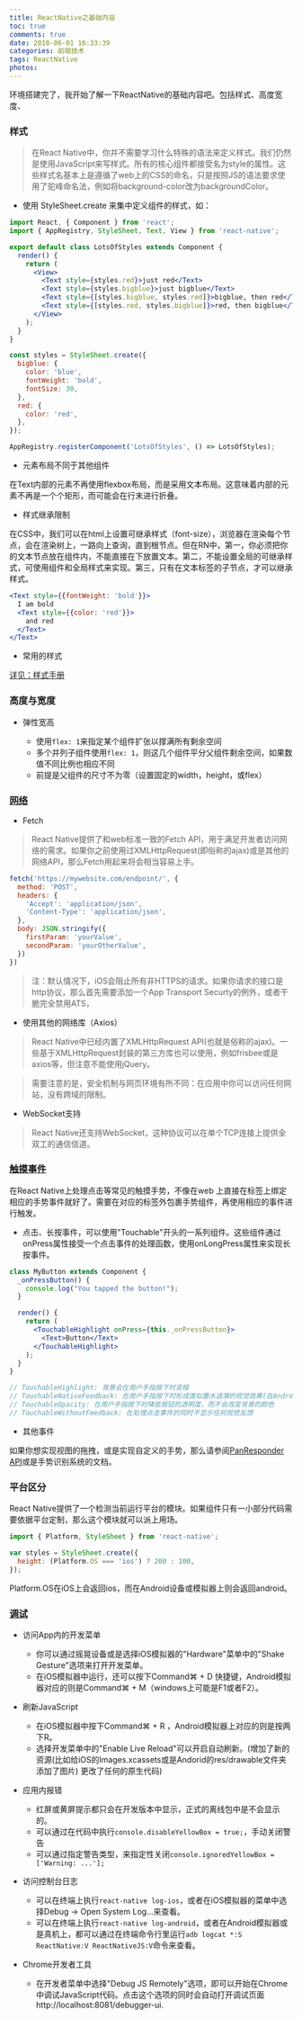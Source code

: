 ```yaml
---
title: ReactNative之基础内容
toc: true
comments: true
date: 2018-06-01 16:33:39
categories: 前端技术
tags: ReactNative
photos:
---
```


环境搭建完了，我开始了解一下ReactNative的基础内容吧。包括样式、高度宽度、

<!--more-->

### 样式

>在React Native中，你并不需要学习什么特殊的语法来定义样式。我们仍然是使用JavaScript来写样式。所有的核心组件都接受名为style的属性。这些样式名基本上是遵循了web上的CSS的命名，只是按照JS的语法要求使用了驼峰命名法，例如将background-color改为backgroundColor。

* 使用 StyleSheet.create 来集中定义组件的样式，如：

```jsx
import React, { Component } from 'react';
import { AppRegistry, StyleSheet, Text, View } from 'react-native';

export default class LotsOfStyles extends Component {
  render() {
    return (
      <View>
        <Text style={styles.red}>just red</Text>
        <Text style={styles.bigblue}>just bigblue</Text>
        <Text style={[styles.bigblue, styles.red]}>bigblue, then red</Text>
        <Text style={[styles.red, styles.bigblue]}>red, then bigblue</Text>
      </View>
    );
  }
}

const styles = StyleSheet.create({
  bigblue: {
    color: 'blue',
    fontWeight: 'bold',
    fontSize: 30,
  },
  red: {
    color: 'red',
  },
});

AppRegistry.registerComponent('LotsOfStyles', () => LotsOfStyles);
```

* <Text> 元素布局不同于其他组件

在Text内部的元素不再使用flexbox布局，而是采用文本布局。这意味着<Text>内部的元素不再是一个个矩形，而可能会在行末进行折叠。

* 样式继承限制

在CSS中，我们可以在html上设置可继承样式（font-size），浏览器在渲染每个节点，会在渲染树上，一路向上查询，直到根节点。但在RN中，第一，你必须把你的文本节点放在<Text>组件内，不能直接在<View>下放置文本。第二，不能设置全局的可继承样式，可使用组件和全局样式来实现。第三，只有在文本标签的子节点，才可以继承样式。

```jsx
<Text style={{fontWeight: 'bold'}}>
  I am bold
  <Text style={{color: 'red'}}>
    and red
  </Text>
</Text>
```

* 常用的样式

[详见：样式手册](http://lion1ou.win/2018/05/29/)

### 高度与宽度

* 弹性宽高

    * 使用`flex: 1`来指定某个组件扩张以撑满所有剩余空间
    * 多个并列子组件使用`flex: 1`，则这几个组件平分父组件剩余空间，如果数值不同比例也相应不同
    * 前提是父组件的尺寸不为零（设置固定的width，height，或flex）

### [网络](https://reactnative.cn/docs/0.51/network.html#content)

* Fetch

>React Native提供了和web标准一致的Fetch API，用于满足开发者访问网络的需求。如果你之前使用过XMLHttpRequest(即俗称的ajax)或是其他的网络API，那么Fetch用起来将会相当容易上手。

```js
fetch('https://mywebsite.com/endpoint/', {
  method: 'POST',
  headers: {
    'Accept': 'application/json',
    'Content-Type': 'application/json',
  },
  body: JSON.stringify({
    firstParam: 'yourValue',
    secondParam: 'yourOtherValue',
  })
})
```

>注：默认情况下，iOS会阻止所有非HTTPS的请求。如果你请求的接口是http协议，那么首先需要添加一个App Transport Securty的例外，或者干脆完全禁用ATS，

* 使用其他的网络库（Axios）

>React Native中已经内置了XMLHttpRequest API(也就是俗称的ajax)。一些基于XMLHttpRequest封装的第三方库也可以使用，例如frisbee或是axios等，但注意不能使用jQuery。

>需要注意的是，安全机制与网页环境有所不同：在应用中你可以访问任何网站，没有跨域的限制。

* WebSocket支持

>React Native还支持WebSocket，这种协议可以在单个TCP连接上提供全双工的通信信道。

### [触摸事件](https://reactnative.cn/docs/0.51/handling-touches.html#content)

在React Native上处理点击等常见的触摸手势，不像在web 上直接在标签上绑定相应的手势事件就好了。需要在对应的标签外包裹手势组件，再使用相应的事件进行触发。

* 点击、长按事件，可以使用"Touchable"开头的一系列组件。这些组件通过onPress属性接受一个点击事件的处理函数，使用onLongPress属性来实现长按事件。

```jsx
class MyButton extends Component {
  _onPressButton() {
    console.log("You tapped the button!");
  }

  render() {
    return (
      <TouchableHighlight onPress={this._onPressButton}>
        <Text>Button</Text>
      </TouchableHighlight>
    );
  }
}
```

```js
// TouchableHighlight: 背景会在用户手指按下时变暗
// TouchableNativeFeedback: 在用户手指按下时形成类似墨水涟漪的视觉效果(在Android)
// TouchableOpacity: 在用户手指按下时降低按钮的透明度，而不会改变背景的颜色
// TouchableWithoutFeedback: 在处理点击事件的同时不显示任何视觉反馈
```

* 其他事件

如果你想实现视图的拖拽，或是实现自定义的手势，那么请参阅[PanResponder API](https://reactnative.cn/docs/0.51/panresponder.html)或是手势识别系统的文档。

### 平台区分

React Native提供了一个检测当前运行平台的模块。如果组件只有一小部分代码需要依据平台定制，那么这个模块就可以派上用场。
```js
import { Platform, StyleSheet } from 'react-native';

var styles = StyleSheet.create({
  height: (Platform.OS === 'ios') ? 200 : 100,
});
```
Platform.OS在iOS上会返回ios，而在Android设备或模拟器上则会返回android。

### [调试](https://reactnative.cn/docs/0.51/debugging.html#content)

* 访问App内的开发菜单
    * 你可以通过摇晃设备或是选择iOS模拟器的"Hardware"菜单中的"Shake Gesture"选项来打开开发菜单。
    * 在iOS模拟器中运行，还可以按下Command⌘ + D 快捷键，Android模拟器对应的则是Command⌘ + M（windows上可能是F1或者F2）。

* 刷新JavaScript
    * 在iOS模拟器中按下Command⌘ + R ，Android模拟器上对应的则是按两下R。
    * 选择开发菜单中的"Enable Live Reload"可以开启自动刷新。(增加了新的资源(比如给iOS的Images.xcassets或是Andorid的res/drawable文件夹添加了图片)
    更改了任何的原生代码)

* 应用内报错
    * 红屏或黄屏提示都只会在开发版本中显示，正式的离线包中是不会显示的。
    * 可以通过在代码中执行`console.disableYellowBox = true;`，手动关闭警告
    * 可以通过指定警告类型，来指定性关闭`console.ignoredYellowBox = ['Warning: ...'];`

* 访问控制台日志
    * 可以在终端上执行`react-native log-ios`，或者在iOS模拟器的菜单中选择Debug → Open System Log...来查看。
    * 可以在终端上执行`react-native log-android`，或者在Android模拟器或是真机上，都可以通过在终端命令行里运行`adb logcat *:S ReactNative:V ReactNativeJS:V`命令来查看。

* Chrome开发者工具
    * 在开发者菜单中选择"Debug JS Remotely"选项，即可以开始在Chrome中调试JavaScript代码。点击这个选项的同时会自动打开调试页面 http://localhost:8081/debugger-ui.






